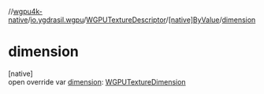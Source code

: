 //[wgpu4k-native](../../../../index.md)/[io.ygdrasil.wgpu](../../index.md)/[WGPUTextureDescriptor](../index.md)/[[native]ByValue](index.md)/[dimension](dimension.md)

# dimension

[native]\
open override var [dimension](dimension.md): [WGPUTextureDimension](../../-w-g-p-u-texture-dimension/index.md)